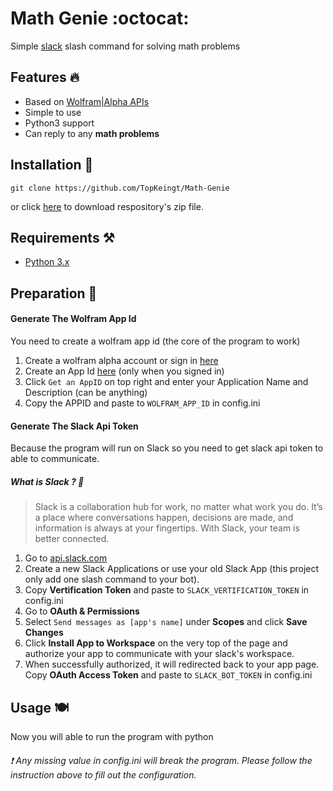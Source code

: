 # Math Genie :octocat: 
Simple [slack](https://slack.com) slash command for solving math problems

## Features :fire:

* Based on [Wolfram|Alpha APIs](http://products.wolframalpha.com/api/)
* Simple to use
* Python3 support
* Can reply to any __math problems__

## Installation :wrench:

```git
git clone https://github.com/TopKeingt/Math-Genie
```
or click [here](https://github.com/TopKeingt/Math-Genie/archive/master.zip) to download respository's zip file.

## Requirements :hammer_and_pick:

* [Python 3.x](https://www.python.org/downloads/)

## Preparation :hammer:

#### Generate The Wolfram App Id
You need to create a wolfram app id (the core of the program to work)
1. Create a wolfram alpha account or sign in [here](https://account.wolfram.com/auth/sign-in)
1. Create an App Id [here](http://developer.wolframalpha.com/portal/myapps/index.html) (only when you signed in)
  1. Click `Get an AppID` on top right and enter your Application Name and Description (can be anything) 
  1. Copy the APPID and paste to `WOLFRAM_APP_ID` in config.ini
#### Generate The Slack Api Token
Because the program will run on Slack so you need to get slack api token to able to communicate. 
##### What is Slack ? :pencil:  
> Slack is a collaboration hub for work, no matter what work you do. It’s a place where conversations happen, decisions are made, and information is always at your fingertips. With Slack, your team is better connected.
1. Go to [api.slack.com](https://api.slack.com)
1. Create a new Slack Applications or use your old Slack App (this project only add one slash command to your bot).
1. Copy __Vertification Token__ and paste to `SLACK_VERTIFICATION_TOKEN` in config.ini
1. Go to __OAuth & Permissions__
  1. Select `Send messages as [app's name]` under __Scopes__ and click __Save Changes__
  1. Click __Install App to Workspace__ on the very top of the page and authorize your app to communicate with your slack's workspace.
  1. When successfully authorized, it will redirected back to your app page. Copy __OAuth Access Token__ and paste to `SLACK_BOT_TOKEN` in config.ini
  
## Usage :plate_with_cutlery:

Now you will able to run the program with python
###### :exclamation: Any missing value in config.ini will break the program. Please follow the instruction above to fill out the configuration.
